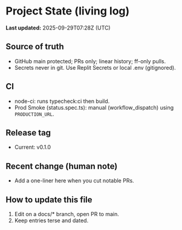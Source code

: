 # Project State (living log)

**Last updated:** 2025-09-29T07:28Z (UTC)

## Source of truth
- GitHub main protected; PRs only; linear history; ff-only pulls.
- Secrets never in git. Use Replit Secrets or local .env (gitignored).

## CI
- node-ci: runs typecheck:ci then build.
- Prod Smoke (status.spec.ts): manual (workflow_dispatch) using `PRODUCTION_URL`.

## Release tag
- Current: v0.1.0

## Recent change (human note)
- Add a one-liner here when you cut notable PRs.

## How to update this file
1) Edit on a docs/* branch, open PR to main.
2) Keep entries terse and dated.
